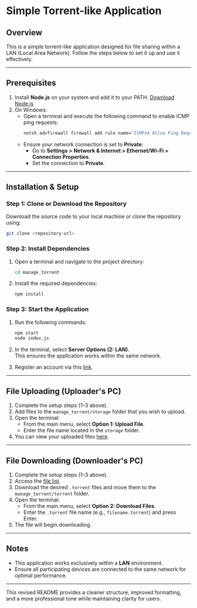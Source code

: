 # Simple Torrent-like Application

## Overview
This is a simple torrent-like application designed for file sharing within a LAN (Local Area Network). Follow the steps below to set it up and use it effectively.

---

## Prerequisites
1. Install **Node.js** on your system and add it to your PATH. [Download Node.js](https://nodejs.org/en/download/package-manager)
2. On Windows:
   - Open a terminal and execute the following command to enable ICMP ping requests:
     ```bash
     netsh advfirewall firewall add rule name="ICMPv4 Allow Ping Requests" protocol=icmpv4:8,any dir=in action=allow
     ```
   - Ensure your network connection is set to **Private**:
     - Go to **Settings > Network & Internet > Ethernet/Wi-Fi > Connection Properties**.
     - Set the connection to **Private**.

---

## Installation & Setup

### Step 1: Clone or Download the Repository
Download the source code to your local machine or clone the repository using:
```bash
git clone <repository-url>
```

### Step 2: Install Dependencies
1. Open a terminal and navigate to the project directory:
   ```bash
   cd manage_torrent
   ```
2. Install the required dependencies:
   ```bash
   npm install
   ```

### Step 3: Start the Application
1. Run the following commands:
   ```bash
   npm start
   node index.js
   ```
2. In the terminal, select **Server Options (2: LAN)**.  
   This ensures the application works within the same network.

3. Register an account via this [link](https://tracker-server-467x.onrender.com/user/register).

---

## File Uploading (Uploader's PC)
1. Complete the setup steps (1–3 above).
2. Add files to the `manage_torrent/storage` folder that you wish to upload.
3. Open the terminal:
   - From the main menu, select **Option 1: Upload File**.
   - Enter the file name located in the `storage` folder.
4. You can view your uploaded files [here](https://tracker-server-467x.onrender.com/home).

---

## File Downloading (Downloader's PC)
1. Complete the setup steps (1–3 above).
2. Access the [file list](https://tracker-server-467x.onrender.com/home).
3. Download the desired `.torrent` files and move them to the `manage_torrent/torrent` folder.
4. Open the terminal:
   - From the main menu, select **Option 2: Download Files**.
   - Enter the `.torrent` file name (e.g., `filename.torrent`) and press Enter.
5. The file will begin downloading.

---

## Notes
- This application works exclusively within a **LAN** environment.
- Ensure all participating devices are connected to the same network for optimal performance.

---

This revised README provides a cleaner structure, improved formatting, and a more professional tone while maintaining clarity for users.
